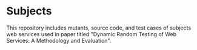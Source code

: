 # Subjects

This repository includes mutants, source code, and test cases of subjects web services used in paper titled "Dynamic Random Testing of Web Services:
A Methodology and Evaluation".